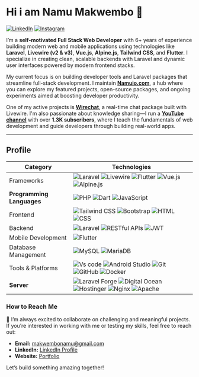 # Hi i am  Namu Makwembo 👋

[![LinkedIn](https://img.shields.io/badge/LinkedIn-blue?style=flat&logo=linkedin&labelColor=blue)](https://www.linkedin.com/in/namu-makwembo/)
[![Instagram](https://img.shields.io/badge/Instagram-red)](https://www.instagram.com/namumakwembo/)


I’m a **self-motivated Full Stack Web Developer** with 6+ years of experience building modern web and mobile applications using technologies like **Laravel**, **Livewire (v2 & v3)**, **Vue.js**, **Alpine.js**, **Tailwind CSS**, and **Flutter**. I specialize in creating clean, scalable backends with Laravel and dynamic user interfaces powered by modern frontend stacks.

My current focus is on building developer tools and Laravel packages that streamline full-stack development. I maintain [**Namuio.com**](https://namuio.com/), a hub where you can explore my featured projects, open-source packages, and ongoing experiments aimed at boosting developer productivity.

One of my active projects is [**Wirechat**](https://wirechat.namuio.com/), a real-time chat package built with Livewire. I'm also passionate about knowledge sharing—I run a [**YouTube channel**](https://www.youtube.com/@namumakwembo) with over **1.3K subscribers**, where I teach the fundamentals of web development and guide developers through building real-world apps.


----
## Profile

| **Category**          | **Technologies**                                                                                                                                                    |
|-----------------------|--------------------------------------------------------------------------------------------------------------------------------------------------------------------|
| Frameworks            |  ![Laravel](https://img.shields.io/badge/Laravel-red?logo=laravel&logoColor=red&labelColor=white) ![Livewire](https://img.shields.io/badge/Livewire-%23ec4899?logo=livewire&logoColor=%23ec4899&labelColor=white)  ![Flutter](https://img.shields.io/badge/Flutter-%230ea5e9?logo=flutter&logoColor=%230ea5e9&labelColor=white)  ![Vue.js](https://img.shields.io/badge/Vue.js-green) ![Alpine.js](https://img.shields.io/badge/Alpine.js-teal)                                                 |
| **Programming Languages** | ![PHP](https://img.shields.io/badge/PHP-indigo) ![Dart](https://img.shields.io/badge/Dart-skyblue) ![JavaScript](https://img.shields.io/badge/JavaScript-yellow)           |
| Frontend              | ![Tailwind CSS](https://img.shields.io/badge/Tailwind_CSS-lightblue) ![Bootstrap](https://img.shields.io/badge/Bootstrap-purple) ![HTML](https://img.shields.io/badge/HTML-red) ![CSS](https://img.shields.io/badge/CSS-blue) |
| Backend               | ![Laravel](https://img.shields.io/badge/Laravel-orange) ![RESTful APIs](https://img.shields.io/badge/RESTful_APIs-maroon) ![JWT](https://img.shields.io/badge/JWT-red)            |
| Mobile Development    | ![Flutter](https://img.shields.io/badge/Flutter-blue)                                                                                                            |
| Database Management   | ![MySQL](https://img.shields.io/badge/MySQL-navy) ![MariaDB](https://img.shields.io/badge/MariaDB-lightblue)                                                   |
| Tools & Platforms     |  ![Vs code](https://img.shields.io/badge/Vs_Code-blue) ![Android Studio](https://img.shields.io/badge/Android_Studio-gray) ![Git](https://img.shields.io/badge/Git-orange) ![GitHub](https://img.shields.io/badge/GitHub-black) ![Docker](https://img.shields.io/badge/Docker-blue)                                                                                                              |
| **Server**            | ![Laravel Forge](https://img.shields.io/badge/Laravel_Forge-green)   ![Digital Ocean](https://img.shields.io/badge/Digital_Ocean-blue)  ![Hostinger](https://img.shields.io/badge/Hostinger-sky)        ![Nginx](https://img.shields.io/badge/Nginx-darkgreen) ![Apache](https://img.shields.io/badge/Apache-gray)                                                |




### How to Reach Me  
🚀 I’m always excited to collaborate on challenging and meaningful projects. If you’re interested in working with me or testing my skills, feel free to reach out:  
- **Email:** makwembonamu@gmail.com  
- **LinkedIn:** [LinkedIn Profile](https://www.linkedin.com/in/namu-makwembo/)  
- **Website:** [Portfolio](https://namuio.com/)  

Let’s build something amazing together!  
